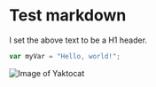 # Test markdown

I set the above text to be a H1 header.

``` javascript
var myVar = "Hello, world!";
```


![Image of Yaktocat](https://octodex.github.com/images/yaktocat.png)
